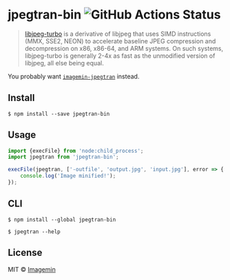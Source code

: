 # jpegtran-bin ![GitHub Actions Status](https://github.com/imagemin/jpegtran-bin/workflows/test/badge.svg?branch=main)

> [libjpeg-turbo](http://libjpeg-turbo.virtualgl.org/) is a derivative of libjpeg that uses SIMD instructions (MMX, SSE2, NEON) to accelerate baseline JPEG compression and decompression on x86, x86-64, and ARM systems. On such systems, libjpeg-turbo is generally 2-4x as fast as the unmodified version of libjpeg, all else being equal.

You probably want [`imagemin-jpegtran`](https://github.com/imagemin/imagemin-jpegtran) instead.


## Install

```
$ npm install --save jpegtran-bin
```


## Usage

```js
import {execFile} from 'node:child_process';
import jpegtran from 'jpegtran-bin';

execFile(jpegtran, ['-outfile', 'output.jpg', 'input.jpg'], error => {
	console.log('Image minified!');
});
```


## CLI

```
$ npm install --global jpegtran-bin
```

```
$ jpegtran --help
```


## License

MIT © [Imagemin](https://github.com/imagemin)
